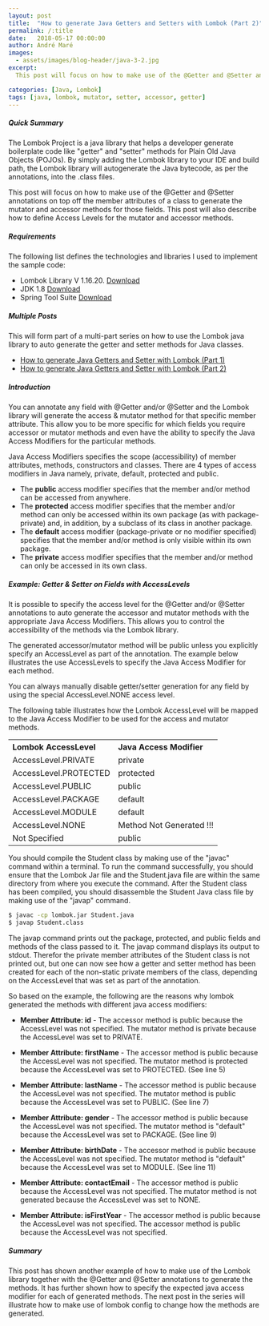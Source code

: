 ```yaml
---
layout: post
title:  "How to generate Java Getters and Setters with Lombok (Part 2)"
permalink: /:title
date:   2018-05-17 00:00:00
author: André Maré
images:
  - assets/images/blog-header/java-3-2.jpg
excerpt:
  This post will focus on how to make use of the @Getter and @Setter annotations on top off the member attributes of a class to generate the mutator and accessor methods for those fields. This post will also describe how to define Access Levels for the mutator and accessor methods.

categories: [Java, Lombok]
tags: [java, lombok, mutator, setter, accessor, getter]
---
```


##### Quick Summary
The Lombok Project is a java library that helps a developer generate boilerplate code like "getter" and "setter" methods for Plain Old Java Objects (POJOs). By simply adding the Lombok library to your IDE and build path, the Lombok library will autogenerate the Java bytecode, as per the annotations, into the .class files.

This post will focus on how to make use of the @Getter and @Setter annotations on top off the member attributes of a class to generate the mutator and accessor methods for those fields. This post will also describe how to define Access Levels for the mutator and accessor methods.

##### Requirements
The following list defines the technologies and libraries I used to implement the sample code:

* Lombok Library V 1.16.20. [Download][1]
* JDK 1.8 [Download][2]
* Spring Tool Suite [Download][3]


##### Multiple Posts
This will form part of a multi-part series on how to use the Lombok java library to auto generate the getter and setter methods for Java classes.

* [How to generate Java Getters and Setter with Lombok (Part 1)][4]
* [How to generate Java Getters and Setter with Lombok (Part 2)][5]


##### Introduction
You can annotate any field with @Getter and/or @Setter and the Lombok library will generate the access & mutator method for that specific member attribute. This allow you to be more specific for which fields you require accessor or mutator methods and even have the ability to specify the Java Access Modifiers for the particular methods.

Java Access Modifiers specifies the scope (accessibility) of member attributes, methods, constructors and classes. There are 4 types of access modifiers in Java namely, private, default, protected and public.

* The **public** access modifier specifies that the member and/or method can be accessed from anywhere.
* The **protected** access modifier specifies that the member and/or method  can only be accessed within its own package (as with package-private) and, in addition, by a subclass of its class in another package.
* The **default** access modifier (package-private or no modifier specified) specifies that the member and/or method  is only visible within its own package.
* The **private** access modifier specifies that the member and/or method can only be accessed in its own class.</li>


##### Example: Getter & Setter on Fields with AccessLevels

It is possible to specify the access level for the @Getter and/or @Setter annotations to auto generate the accessor and mutator methods with the appropriate Java Access Modifiers. This allows you to control the accessibility of the methods via the Lombok library.

The generated accessor/mutator method will be public unless you explicitly specify an AccessLevel as part of the annotation. The example below illustrates the use AccessLevels to specify the Java Access Modifier for each method.

You can always manually disable getter/setter generation for any field by using the special AccessLevel.NONE access level.

<script src="https://gist.github.com/Code2Bits/168f68529130623292d4510f0849fabc.js"></script>

The following table illustrates how the Lombok AccessLevel will be mapped to the Java Access Modifier to be used for the access and mutator methods.


<table>
<tr><th align="left">Lombok AccessLevel</th><th align="left">Java Access Modifier</th></tr>
<tr><td>AccessLevel.PRIVATE</td><td>private</td></tr>
<tr><td>AccessLevel.PROTECTED </td><td>protected</td></tr>
<tr><td>AccessLevel.PUBLIC </td><td>public</td></tr>
<tr><td>AccessLevel.PACKAGE </td><td>default</td></tr>
<tr><td>AccessLevel.MODULE</td><td>default</td></tr>
<tr><td>AccessLevel.NONE</td><td>Method Not Generated !!!</td></tr>
<tr><td>Not Specified</td><td>public</td></tr>
</table>

You should compile the Student class by making use of the "javac" command within a terminal. To run the command successfully, you should ensure that the Lombok Jar file and the Student.java file are within the same directory from where you execute the command. After the Student class has been compiled, you should disassemble the Student Java class file by making use of the "javap" command.

```bash
$ javac -cp lombok.jar Student.java
$ javap Student.class
```

The javap command prints out the package, protected, and public fields and methods of the class passed to it. The javap command displays its output to stdout. Therefor the private member attributes of the Student class is not printed out, but one can now see how a getter and setter method has been created for each of the non-static private members of the class, depending on the AccessLevel that was set as part of the annotation.

<script src="https://gist.github.com/Code2Bits/496e07f7f5dbfddbcc5edad577879322.js"></script>

So based on the example, the following are the reasons why lombok generated the methods with different java access modifiers:

* **Member Attribute: id** - The accessor method is public because the AccessLevel was not specified. The mutator method is private because the AccessLevel was set to PRIVATE.

* **Member Attribute: firstName** - The accessor method is public because the AccessLevel was not specified. The mutator method is protected because the AccessLevel was set to PROTECTED. (See line 5)

* **Member Attribute: lastName** - The accessor method is public because the AccessLevel was not specified. The mutator method is public because the AccessLevel was set to PUBLIC. (See line 7)

* **Member Attribute: gender** - The accessor method is public because the AccessLevel was not specified. The mutator method is "default" because the AccessLevel was set to PACKAGE. (See line 9)

* **Member Attribute: birthDate** - The accessor method is public because the AccessLevel was not specified. The mutator method is "default" because the AccessLevel was set to MODULE. (See line 11)

* **Member Attribute: contactEmail** - The accessor method is public because the AccessLevel was not specified. The mutator method is not generated because the AccessLevel was set to NONE.

* **Member Attribute: isFirstYear** - The accessor method is public because the AccessLevel was not specified. The accessor method is public because the AccessLevel was not specified.

##### Summary
This post has shown another example of how to make use of the Lombok library together with the @Getter and @Setter annotations to generate the methods. It has further shown how to specify the expected java access modifier for each of generated methods. The next post in the series will illustrate how to make use of lombok config to change how the methods are generated.



[1]: https://projectlombok.org/download
[2]: http://www.oracle.com/technetwork/java/javase/downloads/index.html
[3]: https://spring.io/tools/sts/all
[4]: {{site.url}}/how-to-generate-java-getters-and-setters-with-lombok-part-1
[5]: {{site.url}}/how-to-generate-java-getters-and-setters-with-lombok-part-2
